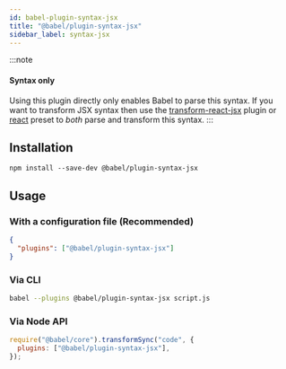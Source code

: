 ```yaml
---
id: babel-plugin-syntax-jsx
title: "@babel/plugin-syntax-jsx"
sidebar_label: syntax-jsx
---
```


:::note
#### Syntax only

Using this plugin directly only enables Babel to parse this syntax. If you want to transform JSX syntax then use the [transform-react-jsx](plugin-transform-react-jsx.md) plugin or [react](preset-react.md) preset to _both_ parse and transform this syntax.
:::

## Installation

```shell npm2yarn
npm install --save-dev @babel/plugin-syntax-jsx
```

## Usage

### With a configuration file (Recommended)

```json title="babel.config.json"
{
  "plugins": ["@babel/plugin-syntax-jsx"]
}
```

### Via CLI

```sh title="Shell"
babel --plugins @babel/plugin-syntax-jsx script.js
```

### Via Node API

```js title="JavaScript"
require("@babel/core").transformSync("code", {
  plugins: ["@babel/plugin-syntax-jsx"],
});
```
